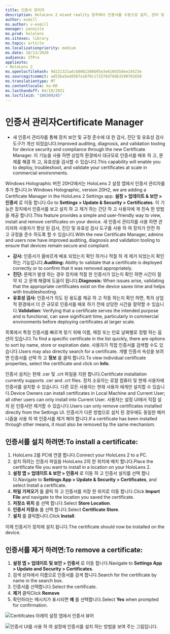 ```yaml
---
title: 인증서 관리자
description: HoloLens 2 mixed reality 장치에서 인증서를 수동으로 설치, 관리 및 제거 하는 방법에 대해 알아봅니다.
author: evmill
ms.author: v-evmill
manager: yannisle
ms.prod: hololens
ms.sitesec: library
ms.topic: article
ms.localizationpriority: medium
ms.date: 10/13/2020
audience: ITPro
appliesto:
- HoloLens 2
ms.openlocfilehash: 9d221321adcb8062206695e3e610d35dee14523e
ms.sourcegitcommit: ad53ba5edd567a18f0c172578d78db3190701650
ms.translationtype: MT
ms.contentlocale: ko-KR
ms.lasthandoff: 04/19/2021
ms.locfileid: "108309245"
---
```

# <a name="certificate-manager"></a><span data-ttu-id="f67e8-103">인증서 관리자</span><span class="sxs-lookup"><span data-stu-id="f67e8-103">Certificate Manager</span></span>

- <span data-ttu-id="f67e8-104">새 인증서 관리자를 통해 장치 보안 및 규정 준수에 대 한 감사, 진단 및 유효성 검사 도구가 개선 되었습니다.</span><span class="sxs-lookup"><span data-stu-id="f67e8-104">Improved auditing, diagnosis, and validation tooling for device security and compliance through the new Certificate Manager.</span></span> <span data-ttu-id="f67e8-105">이 기능을 사용 하면 상업적 환경에서 대규모로 인증서를 배포 하 고, 문제를 해결 하 고, 유효성을 검사할 수 있습니다.</span><span class="sxs-lookup"><span data-stu-id="f67e8-105">This capability will enable you to deploy, troubleshoot, and validate your certificates at scale in commercial environments.</span></span>

<span data-ttu-id="f67e8-106">Windows Holographic 버전 20H2에서는 HoloLens 2 설정 앱에서 인증서 관리자를 추가 합니다.</span><span class="sxs-lookup"><span data-stu-id="f67e8-106">In Windows Holographic, version 20H2, we are adding a Certificate Manager in the HoloLens 2 Settings app.</span></span> <span data-ttu-id="f67e8-107">**설정 > 업데이트 & 보안 > 인증서** 로 이동 합니다.</span><span class="sxs-lookup"><span data-stu-id="f67e8-107">Go to **Settings > Update & Security > Certificates**.</span></span> <span data-ttu-id="f67e8-108">이 기능은 장치에서 인증서를 보고 설치 하 고 제거 하는 간단 하 고 사용자에 게 친숙 한 방법을 제공 합니다.</span><span class="sxs-lookup"><span data-stu-id="f67e8-108">This feature provides a simple and user-friendly way to view, install and remove certificates on your device.</span></span> <span data-ttu-id="f67e8-109">새 인증서 관리자를 사용 하면 관리자와 사용자가 향상 된 감사, 진단 및 유효성 검사 도구를 사용 하 여 장치가 안전 하 고 규정을 준수 하도록 할 수 있습니다.</span><span class="sxs-lookup"><span data-stu-id="f67e8-109">With the new Certificate Manager, admins and users now have improved auditing, diagnosis and validation tooling to ensure that devices remain secure and compliant.</span></span> 

-   <span data-ttu-id="f67e8-110">**감사:** 인증서가 올바르게 배포 되었는지 확인 하거나 적절 하 게 제거 되었는지 확인 하는 기능입니다.</span><span class="sxs-lookup"><span data-stu-id="f67e8-110">**Auditing:** Ability to validate that a certificate is deployed correctly or to confirm that it was removed appropriately.</span></span> 
-   <span data-ttu-id="f67e8-111">**진단:** 문제가 발생 하는 경우 장치에 적절 한 인증서가 있는지 확인 하면 시간이 절약 되 고 문제 해결에 도움이 됩니다.</span><span class="sxs-lookup"><span data-stu-id="f67e8-111">**Diagnosis:** When issues arise, validating that the appropriate certificates exist on the device saves time and helps with troubleshooting.</span></span> 
-   <span data-ttu-id="f67e8-112">**유효성 검사:** 인증서가 의도 된 용도를 제공 하 고 작동 하는지 확인 하면, 특히 상업적 환경에서 더 큰 규모로 인증서를 배포 하기 전에 상당한 시간을 절약할 수 있습니다.</span><span class="sxs-lookup"><span data-stu-id="f67e8-112">**Validation:** Verifying that a certificate serves the intended purpose and is functional, can save significant time, particularly in commercial environments before deploying certificates at larger scale.</span></span>

<span data-ttu-id="f67e8-113">목록에서 특정 인증서를 빠르게 찾기 위해 이름, 매장 또는 만료 날짜별로 정렬 하는 옵션이 있습니다.</span><span class="sxs-lookup"><span data-stu-id="f67e8-113">To find a specific certificate in the list quickly, there are options to sort by name, store or expiration date.</span></span> <span data-ttu-id="f67e8-114">사용자가 직접 인증서를 검색할 수도 있습니다.</span><span class="sxs-lookup"><span data-stu-id="f67e8-114">Users may also directly search for a certificate.</span></span> <span data-ttu-id="f67e8-115">개별 인증서 속성을 보려면 인증서를 선택 하 고 **정보** 를 클릭 합니다.</span><span class="sxs-lookup"><span data-stu-id="f67e8-115">To view individual certificate properties, select the certificate and click on **Info**.</span></span> 

<span data-ttu-id="f67e8-116">인증서 설치는 현재 .cer 및 .crt 파일을 지원 합니다.</span><span class="sxs-lookup"><span data-stu-id="f67e8-116">Certificate installation currently supports .cer and .crt files.</span></span> <span data-ttu-id="f67e8-117">장치 소유자는 로컬 컴퓨터 및 현재 사용자에 인증서를 설치할 수 있습니다.  다른 모든 사용자는 현재 사용자 에게만 설치할 수 있습니다.</span><span class="sxs-lookup"><span data-stu-id="f67e8-117">Device Owners can install certificates in Local Machine and Current User;  all other users can only install into Current User.</span></span> <span data-ttu-id="f67e8-118">사용자는 설정 UI에서 직접 설치 된 인증서만 제거할 수 있습니다.</span><span class="sxs-lookup"><span data-stu-id="f67e8-118">Users can only remove certificates installed directly from the Settings UI.</span></span> <span data-ttu-id="f67e8-119">인증서가 다른 방법으로 설치 된 경우에도 동일한 메커니즘을 사용 하 여 인증서를 제거 해야 합니다.</span><span class="sxs-lookup"><span data-stu-id="f67e8-119">If a certificate has been installed through other means, it must also be removed by the same mechanism.</span></span>

## <a name="to-install-a-certificate"></a><span data-ttu-id="f67e8-120">인증서를 설치 하려면:</span><span class="sxs-lookup"><span data-stu-id="f67e8-120">To install a certificate:</span></span> 

1.  <span data-ttu-id="f67e8-121">HoloLens 2를 PC에 연결 합니다.</span><span class="sxs-lookup"><span data-stu-id="f67e8-121">Connect your HoloLens 2 to a PC.</span></span>
1.  <span data-ttu-id="f67e8-122">설치 하려는 인증서 파일을 HoloLens 2의 한 위치에 배치 합니다.</span><span class="sxs-lookup"><span data-stu-id="f67e8-122">Place the certificate file you want to install in a location on your HoloLens 2.</span></span>
1.  <span data-ttu-id="f67e8-123">**설정 앱 > 업데이트 & 보안 > 인증서** 로 이동 하 고 인증서 설치를 선택 합니다.</span><span class="sxs-lookup"><span data-stu-id="f67e8-123">Navigate to **Settings App > Update & Security > Certificates**, and select Install a certificate.</span></span>
1.  <span data-ttu-id="f67e8-124">**파일 가져오기** 를 클릭 하 고 인증서를 저장 한 위치로 이동 합니다.</span><span class="sxs-lookup"><span data-stu-id="f67e8-124">Click **Import File** and navigate to the location you saved the certificate.</span></span>
1.  <span data-ttu-id="f67e8-125">**저장소 위치** 를 선택 합니다.</span><span class="sxs-lookup"><span data-stu-id="f67e8-125">Select **Store Location**.</span></span>
1.  <span data-ttu-id="f67e8-126">**인증서 저장소** 를 선택 합니다.</span><span class="sxs-lookup"><span data-stu-id="f67e8-126">Select **Certificate Store**.</span></span>
1.  <span data-ttu-id="f67e8-127">**설치** 를 클릭합니다.</span><span class="sxs-lookup"><span data-stu-id="f67e8-127">Click **Install**.</span></span>

<span data-ttu-id="f67e8-128">이제 인증서가 장치에 설치 됩니다.</span><span class="sxs-lookup"><span data-stu-id="f67e8-128">The certificate should now be installed on the device.</span></span>

## <a name="to-remove-a-certificate"></a><span data-ttu-id="f67e8-129">인증서를 제거 하려면:</span><span class="sxs-lookup"><span data-stu-id="f67e8-129">To remove a certificate:</span></span> 
1. <span data-ttu-id="f67e8-130">**설정 앱 > 업데이트 및 보안 > 인증서** 로 이동 합니다.</span><span class="sxs-lookup"><span data-stu-id="f67e8-130">Navigate to **Settings App > Update and Security > Certificates**.</span></span>
1. <span data-ttu-id="f67e8-131">검색 상자에서 이름으로 인증서를 검색 합니다.</span><span class="sxs-lookup"><span data-stu-id="f67e8-131">Search for the certificate by name in the search box.</span></span>
1. <span data-ttu-id="f67e8-132">인증서를 선택합니다.</span><span class="sxs-lookup"><span data-stu-id="f67e8-132">Select the certificate.</span></span>
1. <span data-ttu-id="f67e8-133">**제거** 클릭</span><span class="sxs-lookup"><span data-stu-id="f67e8-133">Click **Remove**</span></span>
1. <span data-ttu-id="f67e8-134">확인하라는 메시지가 표시되면 **예** 를 선택합니다.</span><span class="sxs-lookup"><span data-stu-id="f67e8-134">Select **Yes** when prompted for confirmation.</span></span>


![Ceritifcates 아래의 설정 앱에서 인증서 뷰어](images/certificate-viewer-device.jpg)

![인증서 UI를 사용 하 여 설정에 인증서를 설치 하는 방법을 보여 주는 그림입니다.](images/certificate-device-install.jpg)
